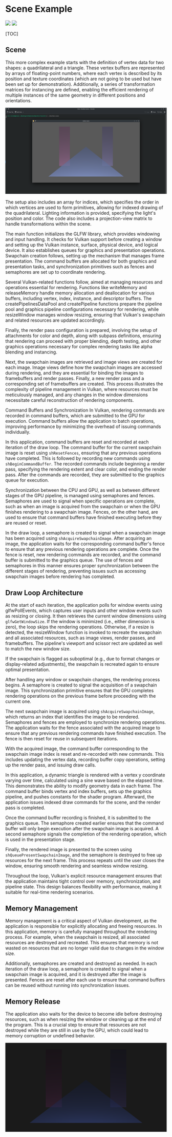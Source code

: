 # Scene Example

![](https://img.shields.io/badge/shvulkan%20|%20SINHO%20SOFTWORKS-white?style=for-the-badge&logo=&logoColor=white&labelColor=990042)
[![](https://img.shields.io/badge/GitHub_repository-white?style=for-the-badge&logo=github&logoColor=black)](https://github.com/mrsinho/shvulkan)

[TOC]

## Scene

This more complex example starts with the definition of vertex data for two shapes: a quadrilateral and a triangle. These vertex buffers are represented by arrays of floating-point numbers, where each vertex is described by its position and texture coordinates (which are not going to be used but have been set up for demonstration). Additionally, a series of transformation matrices for instancing are defined, enabling the efficient rendering of multiple instances of the same geometry in different positions and orientations.

![](./../media/nixos-wayland-scene.png)

The setup also includes an array for indices, which specifies the order in which vertices are used to form primitives, allowing for indexed drawing of the quadrilateral. Lighting information is provided, specifying the light's position and color. The code also includes a projection-view matrix to handle transformations within the scene.

The main function initializes the GLFW library, which provides windowing and input handling. It checks for Vulkan support before creating a window and setting up the Vulkan instance, surface, physical device, and logical device. It also establishes queues for graphics and presentation operations. Swapchain creation follows, setting up the mechanism that manages frame presentation. The command buffers are allocated for both graphics and presentation tasks, and synchronization primitives such as fences and semaphores are set up to coordinate rendering.

Several Vulkan-related functions follow, aimed at managing resources and operations essential for rendering. Functions like writeMemory and releaseMemory handle memory allocation and deallocation for various buffers, including vertex, index, instance, and descriptor buffers. The createPipelinesDataPool and createPipeline functions prepare the pipeline pool and graphics pipeline configurations necessary for rendering, while resizeWindow manages window resizing, ensuring that Vulkan's swapchain and related resources are updated accordingly.

Finally, the render pass configuration is prepared, involving the setup of attachments for color and depth, along with subpass definitions, ensuring that rendering can proceed with proper blending, depth testing, and other graphics operations necessary for complex rendering tasks like alpha blending and instancing.

Next, the swapchain images are retrieved and image views are created for each image. Image views define how the swapchain images are accessed during rendering, and they are essential for binding the images to framebuffers and render passes. Finally, a new render pass and a corresponding set of framebuffers are created. This process illustrates the complexity of pipeline management in Vulkan, where resources must be meticulously managed, and any changes in the window dimensions necessitate careful reconstruction of rendering components.

Command Buffers and Synchronization
In Vulkan, rendering commands are recorded in command buffers, which are submitted to the GPU for execution. Command buffers allow the application to batch operations, improving performance by minimizing the overhead of issuing commands individually.

In this application, command buffers are reset and recorded at each iteration of the draw loop. The command buffer for the current swapchain image is reset using `shResetFences`, ensuring that any previous operations have completed. This is followed by recording new commands using `shBeginCommandBuffer`. The recorded commands include beginning a render pass, specifying the rendering extent and clear color, and ending the render pass. After the commands are recorded, they are submitted to the graphics queue for execution.

Synchronization between the CPU and GPU, as well as between different stages of the GPU pipeline, is managed using semaphores and fences. Semaphores are used to signal when specific operations are complete, such as when an image is acquired from the swapchain or when the GPU finishes rendering to a swapchain image. Fences, on the other hand, are used to ensure that command buffers have finished executing before they are reused or reset.

In the draw loop, a semaphore is created to signal when a swapchain image has been acquired using `shAcquireSwapchainImage`. After acquiring an image, the application waits for the corresponding command buffer's fence to ensure that any previous rendering operations are complete. Once the fence is reset, new rendering commands are recorded, and the command buffer is submitted to the graphics queue. The use of fences and semaphores in this manner ensures proper synchronization between the different stages of rendering, preventing issues such as accessing swapchain images before rendering has completed.

## Draw Loop Architecture
At the start of each iteration, the application polls for window events using glfwPollEvents, which captures user inputs and other window events such as resizing or closing. It then retrieves the current window dimensions using `glfwGetWindowSize`. If the window is minimized (i.e., either dimension is zero), the loop skips the rendering operations. Otherwise, if a resize is detected, the resizeWindow function is invoked to recreate the swapchain and all associated resources, such as image views, render passes, and framebuffers. The pipeline's viewport and scissor rect are updated as well to match the new window size.

If the swapchain is flagged as suboptimal (e.g., due to format changes or display-related adjustments), the swapchain is recreated again to ensure optimal presentation.

After handling any window or swapchain changes, the rendering process begins. A semaphore is created to signal the acquisition of a swapchain image. This synchronization primitive ensures that the GPU completes rendering operations on the previous frame before proceeding with the current one.

The next swapchain image is acquired using `shAcquireSwapchainImage`, which returns an index that identifies the image to be rendered. Semaphores and fences are employed to synchronize rendering operations. The application waits for the fence associated with the acquired image to ensure that any previous rendering commands have finished execution. The fence is then reset for reuse in subsequent iterations.

With the acquired image, the command buffer corresponding to the swapchain image index is reset and re-recorded with new commands. This includes updating the vertex data, recording buffer copy operations, setting up the render pass, and issuing draw calls.

In this application, a dynamic triangle is rendered with a vertex y coordinate varying over time, calculated using a sine wave based on the elapsed time. This demonstrates the ability to modify geometry data in each frame. The command buffer binds vertex and index buffers, sets up the graphics pipeline, and pushes constants for the shader program. Afterward, the application issues indexed draw commands for the scene, and the render pass is completed.

Once the command buffer recording is finished, it is submitted to the graphics queue. The semaphore created earlier ensures that the command buffer will only begin execution after the swapchain image is acquired. A second semaphore signals the completion of the rendering operation, which is used in the presentation stage.

Finally, the rendered image is presented to the screen using `shQueuePresentSwapchainImage`, and the semaphore is destroyed to free up resources for the next frame. This process repeats until the user closes the window, ensuring smooth rendering and seamless window resizing.

Throughout the loop, Vulkan's explicit resource management ensures that the application maintains tight control over memory, synchronization, and pipeline state. This design balances flexibility with performance, making it suitable for real-time rendering scenarios.

## Memory Management
Memory management is a critical aspect of Vulkan development, as the application is responsible for explicitly allocating and freeing resources. In this application, memory is carefully managed throughout the rendering process. For example, when the swapchain is resized, all associated resources are destroyed and recreated. This ensures that memory is not wasted on resources that are no longer valid due to changes in the window size.

Additionally, semaphores are created and destroyed as needed. In each iteration of the draw loop, a semaphore is created to signal when a swapchain image is acquired, and it is destroyed after the image is presented. Fences are reset after each use to ensure that command buffers can be reused without running into synchronization issues.

## Memory Release
The application also waits for the device to become idle before destroying resources, such as when resizing the window or cleaning up at the end of the program. This is a crucial step to ensure that resources are not destroyed while they are still in use by the GPU, which could lead to memory corruption or undefined behavior.

![](./../media/alpha-blending.png)